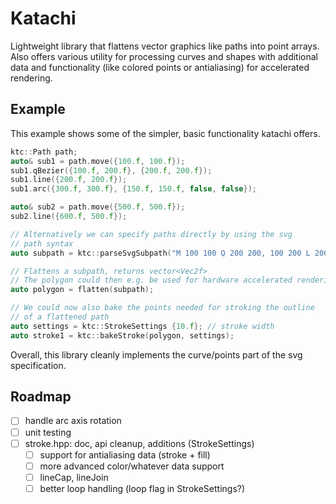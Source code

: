 # Katachi

Lightweight library that flattens vector graphics like paths into point arrays.
Also offers various utility for processing curves and shapes with additional
data and functionality (like colored points or antialiasing) for accelerated
rendering.

## Example

This example shows some of the simpler, basic functionality katachi
offers.

```cpp
ktc::Path path;
auto& sub1 = path.move({100.f, 100.f});
sub1.qBezier({100.f, 200.f}, {200.f, 200.f});
sub1.line({200.f, 200.f});
sub1.arc({300.f, 300.f}, {150.f, 150.f, false, false});

auto& sub2 = path.move({500.f, 500.f});
sub2.line({600.f, 500.f});

// Alternatively we can specify paths directly by using the svg
// path syntax
auto subpath = ktc::parseSvgSubpath("M 100 100 Q 200 200, 100 200 L 200 200");

// Flattens a subpath, returns vector<Vec2f>
// The polygon could then e.g. be used for hardware accelerated rendering
auto polygon = flatten(subpath);

// We could now also bake the points needed for stroking the outline
// of a flattened path
auto settings = ktc::StrokeSettings {10.f}; // stroke width
auto stroke1 = ktc::bakeStroke(polygon, settings);
```

Overall, this library cleanly implements the curve/points part of the
svg specification.

## Roadmap

- [ ] handle arc axis rotation
- [ ] unit testing
- [ ] stroke.hpp: doc, api cleanup, additions (StrokeSettings)
	- [ ] support for antialiasing data (stroke + fill)
	- [ ] more advanced color/whatever data support
	- [ ] lineCap, lineJoin
	- [ ] better loop handling (loop flag in StrokeSettings?)

